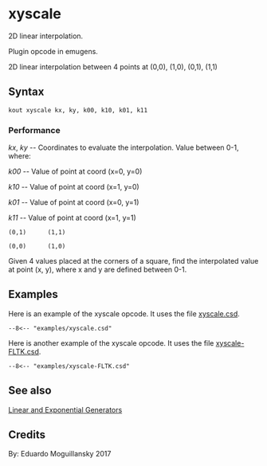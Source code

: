 <!--
id:xyscale
category:Signal Generators:Linear and Exponential Generators
-->
# xyscale
2D linear interpolation.

Plugin opcode in emugens.

2D linear interpolation between 4 points at (0,0), (1,0), (0,1),
(1,1)

## Syntax
``` csound-orc
kout xyscale kx, ky, k00, k10, k01, k11
```

### Performance

_kx_, _ky_ -- Coordinates to evaluate the interpolation. Value between 0-1, where:

_k00_ -- Value of point at coord (x=0, y=0)

_k10_ -- Value of point at coord (x=1, y=0)

_k01_ -- Value of point at coord (x=0, y=1)

_k11_ -- Value of point at coord (x=1, y=1)

```
(0,1)      (1,1)

(0,0)      (1,0)
```

Given 4 values placed at the corners of a square, find the interpolated value at point (x, y), where x and y are defined between 0-1.

## Examples

Here is an example of the xyscale opcode. It uses the file [xyscale.csd](../../examples/xyscale.csd).

``` csound-orc title="Example of the xyscale opcode." linenums="1"
--8<-- "examples/xyscale.csd"
```

Here is another example of the xyscale opcode. It uses the file [xyscale-FLTK.csd](../../examples/xyscale-FLTK.csd).

``` csound-orc title="Advanced example of the xyscale opcode." linenums="1"
--8<-- "examples/xyscale-FLTK.csd"
```

## See also

[Linear and Exponential Generators](../../siggen/lineexp)

## Credits

By: Eduardo Moguillansky 2017
